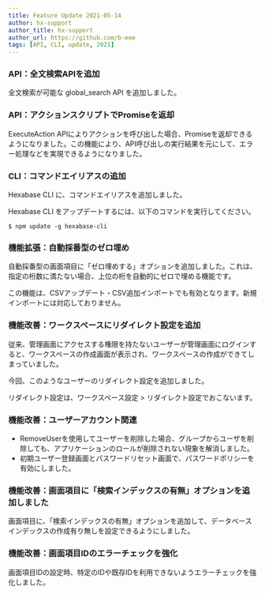```yaml
---
title: Feature Update 2021-05-14
author: hx-support
author_title: hx-support
author_url: https://github.com/b-eee
tags: [API, CLI, update, 2021]
---
```



### API：全文検索APIを追加

全文検索が可能な global_search API を追加しました。

### API：アクションスクリプトでPromiseを返却

ExecuteAction APIによりアクションを呼び出した場合、Promiseを返却できるようになりました。この機能により、API呼び出しの実行結果を元にして、エラー処理などを実現できるようになりました。


### CLI：コマンドエイリアスの追加

Hexabase CLI に、コマンドエイリアスを追加しました。

Hexabase CLI をアップデートするには、以下のコマンドを実行してください。

```
$ npm update -g hexabase-cli
```


### 機能拡張：自動採番型のゼロ埋め

自動採番型の画面項目に「ゼロ埋めする」オプションを追加しました。これは、指定の桁数に満たない場合、上位の桁を自動的にゼロで埋める機能です。

この機能は、CSVアップデート・CSV追加インポートでも有効となります。新規インポートには対応しておりません。

### 機能改善：ワークスペースにリダイレクト設定を追加

従来、管理画面にアクセスする権限を持たないユーザーが管理画面にログインすると、ワークスペースの作成画面が表示され、ワークスペースの作成ができてしまっていました。

今回、このようなユーザーのリダイレクト設定を追加しました。

リダイレクト設定は、ワークスペース設定 > リダイレクト設定でおこないます。

### 機能改善：ユーザーアカウント関連

- RemoveUserを使用してユーザーを削除した場合、グループからユーザを削除しても、アプリケーションのロールが削除されない現象を解消しました。
- 初期ユーザー登録画面とパスワードリセット画面で、パスワードポリシーを有効にしました。

### 機能改善：画面項目に「検索インデックスの有無」オプションを追加しました

画面項目に、「検索インデックスの有無」オプションを追加して、データベースインデックスの作成有り無しを設定できるようにしました。


### 機能改善：画面項目IDのエラーチェックを強化

画面項目IDの設定時、特定のIDや既存IDを利用できないようエラーチェックを強化しました。
